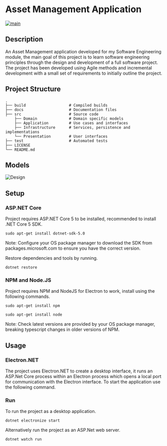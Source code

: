 # Asset Management Application
[![main](https://github.com/cbryce996/asset-management/actions/workflows/main.yml/badge.svg)](https://github.com/cbryce996/asset-management/actions/workflows/main.yml)

## Description
An Asset Management application developed for my Software Engineering module, the main goal of this project is to learn software engineering principles through the design and development of a full software project. The project has been developed using Agile methods and incremental development with a small set of requirements to initially outline the project.

## Project Structure
    .
    ├── build                   # Compiled builds
    ├── docs                    # Documentation files
    ├── src                     # Source code
        ├── Domain              # Domain specific models
        ├── Application         # Use cases and interfaces
        ├── Infrastructure      # Services, persistence and implementations
        └── Presentation        # User interfaces
    ├── test                    # Automated tests
    ├── LICENSE
    └── README.md

## Models

![Design](https://www.plantuml.com/plantuml/png/dLNRZfim47tdA_oOjE87AeIM9bKNgTjDivS-Ep2XxeADRBFRgCg_TsoCRP2IIliKpvcPCtToepILUkZQ9EbfzK8R85lHKSR9tu0yYAD-en8CvjzfAhoYh9EaQgbImJJBYgQHq50DUo5qdgCp-HXv47H2G6d9U4E-qmuYyHcaOe97o1tbmv5MUf0WatEIa7ayvCkoPzeES7_u3PMFvxnDh7GIFW-ihSjwjKu84fsZEazAGsUg7CblgQmD-IrLlwxI6uD8_0eS91PkO8o24H97RPjcdvXHX9MxegubA1M3TyLcGgVkZifBlNN4hhEUavIzaGCTDhCoMNa7aQQpOkVntjVRyqGIyhZAqWUFADDhBb5_vdCiEMvrsvf1Ja_RvF6D-GRqWwjn3hcbyXKutOM-UrxN-6WdemE91-HNuBm8yVzMpojzKY1DcVRNJD4ymZLQ-4BMe-Ny2Wt6vvUuGvut8QqLuvhiG7PCcUDK8Nl7zRujMSxkA2cQ3VRKuw_G7dgXc1RoPD12AT0HbAPvP34bjhIo6LbGVIBVcDAP5V9GojBu2zTCCr34sJ_c1Zq8qH9SljNZseXEGugsNQrz2FmEw1MhrzvX3vru1GlDYzwPpnsk1AzinK-SwVlZJo5VxDvk3nl1DVpHIyMYEZ-DO1NgnVmZIqGzAsf215Iy2eORQluMnbgil15TtuA62DeoXNmGdthWj85HuBW9k2iOuy6EtlVYnm3oj1h1q27d4It63V0Q_vx-0G00 "Design")

## Setup

### ASP.NET Core

Project requires ASP.NET Core 5 to be installed, recommended to install .NET Core 5 SDK.

````
sudo apt-get install dotnet-sdk-5.0
````

Note: Configure your OS package manager to download the SDK from packages.microsoft.com to ensure you have the correct version.

Restore dependencies and tools by running.

````
dotnet restore
````

### NPM and Node.JS

Project requires NPM and NodeJS for Electron to work, install using the following commands.

````
sudo apt-get install npm
````
````
sudo apt-get install node
````

Note: Check latest versions are provided by your OS package manager, breaking typescript changes in older versions of NPM.

## Usage

### Electron.NET
The project uses Electron.NET to create a desktop interface, it runs an ASP.Net Core process within an Electron process which opens a local port for communication with the Electron interface. To start the application use the following command.

### Run
To run the project as a desktop application.

````
dotnet electronize start
````

Alternatively run the project as an ASP.Net web server.

````
dotnet watch run
````